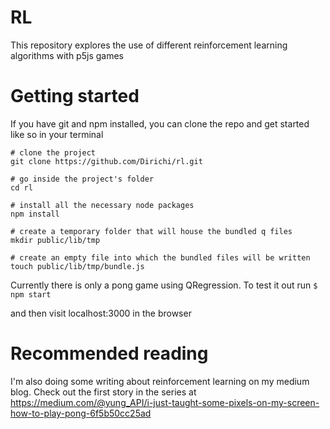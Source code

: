 # RL

This repository explores the use of different reinforcement learning algorithms with p5js games

# Getting started
If you have git and npm installed, you can clone the repo and get started like so in your terminal

```
# clone the project
git clone https://github.com/Dirichi/rl.git

# go inside the project's folder
cd rl

# install all the necessary node packages
npm install

# create a temporary folder that will house the bundled q files
mkdir public/lib/tmp

# create an empty file into which the bundled files will be written
touch public/lib/tmp/bundle.js
```

Currently there is only a pong game using QRegression. To test it out run
`$ npm start`

and then visit localhost:3000 in the browser

# Recommended reading
I'm also doing some writing about reinforcement learning on my medium blog. Check out the first story in the series at https://medium.com/@yung_API/i-just-taught-some-pixels-on-my-screen-how-to-play-pong-6f5b50cc25ad
